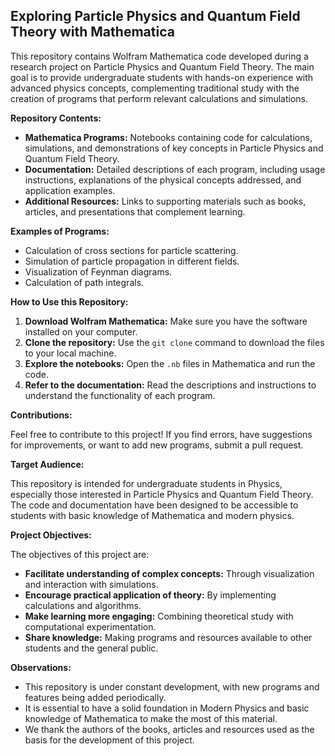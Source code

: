 ## Exploring Particle Physics and Quantum Field Theory with Mathematica

This repository contains Wolfram Mathematica code developed during a research project on Particle Physics and Quantum Field Theory. The main goal is to provide undergraduate students with hands-on experience with advanced physics concepts, complementing traditional study with the creation of programs that perform relevant calculations and simulations.

**Repository Contents:**

* **Mathematica Programs:** Notebooks containing code for calculations, simulations, and demonstrations of key concepts in Particle Physics and Quantum Field Theory.
* **Documentation:** Detailed descriptions of each program, including usage instructions, explanations of the physical concepts addressed, and application examples.
* **Additional Resources:** Links to supporting materials such as books, articles, and presentations that complement learning.

**Examples of Programs:**

* Calculation of cross sections for particle scattering.
* Simulation of particle propagation in different fields.
* Visualization of Feynman diagrams.
* Calculation of path integrals.

**How to Use this Repository:**

1. **Download Wolfram Mathematica:** Make sure you have the software installed on your computer.
2. **Clone the repository:** Use the `git clone` command to download the files to your local machine.
3. **Explore the notebooks:** Open the `.nb` files in Mathematica and run the code.
4. **Refer to the documentation:** Read the descriptions and instructions to understand the functionality of each program.

**Contributions:**

Feel free to contribute to this project! If you find errors, have suggestions for improvements, or want to add new programs, submit a pull request.

**Target Audience:**

This repository is intended for undergraduate students in Physics, especially those interested in Particle Physics and Quantum Field Theory. The code and documentation have been designed to be accessible to students with basic knowledge of Mathematica and modern physics.

**Project Objectives:**

The objectives of this project are:

* **Facilitate understanding of complex concepts:** Through visualization and interaction with simulations.
* **Encourage practical application of theory:** By implementing calculations and algorithms.
* **Make learning more engaging:** Combining theoretical study with computational experimentation.
* **Share knowledge:** Making programs and resources available to other students and the general public.

**Observations:**

* This repository is under constant development, with new programs and features being added periodically.
* It is essential to have a solid foundation in Modern Physics and basic knowledge of Mathematica to make the most of this material.
* We thank the authors of the books, articles and resources used as the basis for the development of this project.

